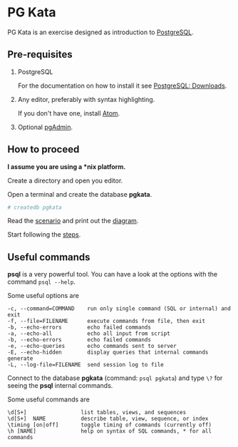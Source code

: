 # PG Kata

PG Kata is an exercise designed as introduction to [PostgreSQL](https://www.postgresql.org/).

## Pre-requisites

1. PostgreSQL

   For the documentation on how to install it see
   [PostgreSQL: Downloads](https://www.postgresql.org/download/).

2. Any editor, preferably with syntax highlighting.

   If you don't have one, install [Atom](https://atom.io/).

3. Optional [pgAdmin](https://www.pgadmin.org/).

## How to proceed

__I assume you are using a *nix platform.__

Create a directory and open you editor.

Open a terminal and create the database __pgkata__.

```bash
# createdb pgkata
```

Read the [scenario](scenario.md) and print out the [diagram](assets/diagram.png).

Start following the [steps](steps.md).

## Useful commands

__psql__ is a very powerful tool. You can have a look at the options with the
command `psql --help`.

Some useful options are

```text
-c, --command=COMMAND    run only single command (SQL or internal) and exit
-f, --file=FILENAME      execute commands from file, then exit
-b, --echo-errors        echo failed commands
-a, --echo-all           echo all input from script
-b, --echo-errors        echo failed commands
-e, --echo-queries       echo commands sent to server
-E, --echo-hidden        display queries that internal commands generate
-L, --log-file=FILENAME  send session log to file
```

Connect to the database __pgkata__ (command: `psql pgkata`) and type `\?` for
seeing the __psql__ internal commands.

Some useful commands are

```text
\d[S+]                 list tables, views, and sequences
\d[S+]  NAME           describe table, view, sequence, or index
\timing [on|off]       toggle timing of commands (currently off)
\h [NAME]              help on syntax of SQL commands, * for all commands
```
